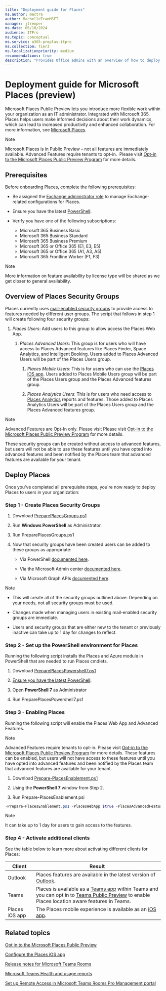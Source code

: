```yaml
---
title: "Deployment guide for Places"
ms.author: mactra
author: MachelleTranMSFT
manager: jtremper
ms.date: 06/10/2024
audience: ITPro
ms.topic: conceptual
ms.service: o365-proplus-itpro
ms.collection: Tier3
ms.localizationpriority: medium
recommendations: true
description: "Provides Office admins with an overview of how to deploy Microsoft Places to users in their organization."
---
```


# Deployment guide for Microsoft Places (preview)

Microsoft Places Public Preview lets you introduce more flexible work within your organization as an IT administrator. Integrated with Microsoft 365, Places helps users make informed decisions about their work dynamics, which can lead to increased productivity and enhanced collaboration. For more information, see [Microsoft Places](https://www.microsoft.com/microsoft-places).

> [!NOTE]
> Microsoft Places is in Public Preview – not all features are immediately available. Advanced Features require tenants to opt-in.  Please visit [Opt-in to the Microsoft Places Public Preview Program](/deployoffice/places/opt-in-places-preview) for more details.

## Prerequisites

Before onboarding Places, complete the following prerequisites:

- Be assigned the [Exchange administrator role](/microsoft-365/admin/add-users/about-exchange-online-admin-role) to manage Exchange-related configurations for Places.
- Ensure you have the latest [PowerShell](/powershell/scripting/install/installing-powershell-on-windows?view=powershell-7.4&preserve-view=true).
- Verify you have one of the following subscriptions:

  - Microsoft 365 Business Basic
  - Microsoft 365 Business Standard
  - Microsoft 365 Business Premium
  - Microsoft 365 or Office 365 (E1, E3, E5)
  - Microsoft 365 or Office 365 (A1, A3, A5)
  - Microsoft 365 Frontline Worker (F1, F3)

> [!NOTE]
> More information on feature availability by license type will be shared as we get closer to general availability.

## Overview of Places Security Groups

Places currently uses [mail-enabled security groups](/exchange/recipients-in-exchange-online/manage-mail-enabled-security-groups) to provide access to features needed by different user groups. The script that follows in step 1 will create following four security groups:

1. *Places Users*: Add users to this group to allow access the Places Web App.

   1. *Places Advanced Users*: This group is for users who will have access to Places Advanced features like Places Finder, Space Analytics, and Intelligent Booking. Users added to Places Advanced Users will be part of the Places Users group.

        1. *Places Mobile Users*: This is for users who can use the [Places iOS app](/deployoffice/places/configure-the-ios-app). Users added to Places Mobile Users group will be part of the Places Users group and the Places Advanced features group.

        1. *Places Analytics Users*: This is for users who need access to [Places Analytics](/deployoffice/places/places-analytics) reports and features. Those added to Places Analytics Users will be part of the Places Users group and the Places Advanced features group.

> [!NOTE]
> Advanced Features are Opt-In only. Please visit Please visit [Opt-in to the Microsoft Places Public Preview Program](/deployoffice/places/opt-in-places-preview) for more details.
>
> These security groups can be created without access to advanced features, but users will not be able to use these features until you have opted into advanced features and been notified by the Places team that advanced features are available for your tenant.

## Deploy Places

Once you've completed all prerequisite steps, you're now ready to deploy Places to users in your organization:

### Step 1 - Create Places Security Groups

1. Download [PreparePlacesGroups.ps1](https://microsoft-my.sharepoint-df.com/:u:/p/jayam/Ecsqrlqz8RFHqtyhkAlNVKEBYWnHZvW7F-fdtLpfuwyuQQ?e=FINCW2)

1. Run **Windows PowerShell** as Administrator.

1. Run PreparePlacesGroups.ps1

1. Now that security groups have been created users can be added to these groups as appropriate:

    - Via PowerShell [documented here](/microsoft-365/enterprise/manage-security-groups-with-microsoft-365-powershell).

    - Via the Microsoft Admin center [documented here](/microsoft-365/admin/email/create-edit-or-delete-a-security-group).

    - Via Microsoft Graph APIs [documented here](/graph/api/resources/groups-overview?view=graph-rest-1.0&tabs=http).

> [!NOTE]
>
> - This will create all of the security groups outlined above. Depending on your needs, not all security groups must be used.
>
> - Changes made when managing users in existing mail-enabled security groups are immediate.
>
> - Users and security groups that are either new to the tenant or previously inactive can take up to 1 day for changes to reflect.

### Step 2 - Set up the PowerShell environment for Places

Running the following script installs the Places and Azure module in PowerShell that are needed to run Places cmdlets.

1. Download [PreparePlacesPowershell7.ps1](https://microsoft-my.sharepoint-df.com/:u:/p/jayam/EXgGzVC0PUxBushlErnXNNYBBZu_8vI8dUtyMOxuQ32ilw?e=2hHDRr)

1. [Ensure you have the latest PowerShell](/powershell/scripting/install/installing-powershell-on-windows?view=powershell-7.4&preserve-view=true).

1. Open **PowerShell 7** as Administrator

1. Run PreparePlacesPowershell7.ps1

### Step 3 - Enabling Places

Running the following script will enable the Places Web App and Advanced Features.

> [!NOTE]
> Advanced Features require tenants to opt-in. Please visit [Opt-in to the Microsoft Places Public Preview Program](/deployoffice/places/opt-in-places-preview) for more details.
>These features can be enabled, but users will not have access to these features until you have opted into advanced features and been notified by the Places team that advanced features are available for your tenant.

1. Download [Prepare-PlacesEnablement.ps1](https://microsoft-my.sharepoint-df.com/:u:/p/jayam/Ec2Kbzmc9AdNieKZeDIvz0cBbrPWL-OtAw3I6Ps_aPp_Hg?e=Kcf7I9)

1. Using the **PowerShell 7** window from Step 2.

1. Run Prepare-PlacesEnablement.psi

```powershell
-Prepare-PlacesEnablement.ps1 -PlacesWebApp $true -PlacesAdvancedFeatures $true -PlacesAnalytics $true -PlacesMobileApp $true|
```

> [!NOTE]
> It can take up to 1 day for users to gain access to the features.

### Step 4 - Activate additional clients

See the table below to learn more about activating different clients for Places:

|Client|Result|
|----|----|
|Outlook|Places features are available in the latest version of [Outlook](/exchange/clients-and-mobile-in-exchange-online/outlook-on-the-web/enable-disable-employee-access-new-outlook#enable-or-disable-the-outlook-desktop-new-outlook-toggle).|
|Teams|Places is available as a [Teams app](/microsoftteams/apps-in-teams) within Teams and you can opt in to [Teams Public Preview](/microsoftteams/public-preview-doc-updates?tabs=new-teams-client) to enable Places location aware features in Teams.|
|Places iOS app| The Places mobile experience is available as an [iOS app](/DeployOffice/places/configure-the-ios-app).|

## Related topics

[Opt in to the Microsoft Places Public Preview](/deployoffice/places/opt-in-places-preview)

[Configure the Places iOS app](/deployoffice/places/configure-the-ios-app)

[Release notes for Microsoft Teams Rooms](/microsoftteams/rooms/rooms-release-note)

[Microsoft Teams Health and usage reports](/microsoftteams/rooms/health-and-usage-reports)

[Set up Remote Access in Microsoft Teams Rooms Pro Management portal](/microsoftteams/rooms/remotely-access-teams-rooms)
